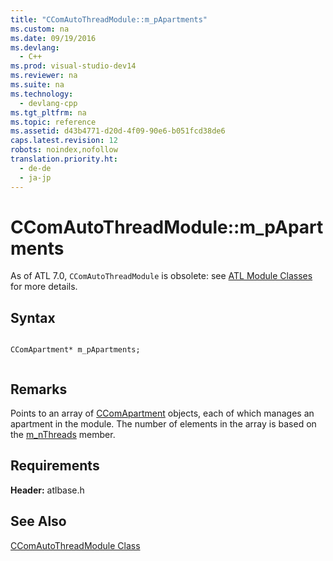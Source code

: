 ```yaml
---
title: "CComAutoThreadModule::m_pApartments"
ms.custom: na
ms.date: 09/19/2016
ms.devlang: 
  - C++
ms.prod: visual-studio-dev14
ms.reviewer: na
ms.suite: na
ms.technology: 
  - devlang-cpp
ms.tgt_pltfrm: na
ms.topic: reference
ms.assetid: d43b4771-d20d-4f09-90e6-b051fcd38de6
caps.latest.revision: 12
robots: noindex,nofollow
translation.priority.ht: 
  - de-de
  - ja-jp
---
```

# CComAutoThreadModule::m_pApartments
As of ATL 7.0, `CComAutoThreadModule` is obsolete: see [ATL Module Classes](../vs140/ATL-Module-Classes.md) for more details.  
  
## Syntax  
  
```  
  
CComApartment* m_pApartments;  
  
```  
  
## Remarks  
 Points to an array of [CComApartment](../vs140/CComApartment-Class.md) objects, each of which manages an apartment in the module. The number of elements in the array is based on the [m_nThreads](../vs140/CComAutoThreadModule--m_nThreads.md) member.  
  
## Requirements  
 **Header:** atlbase.h  
  
## See Also  
 [CComAutoThreadModule Class](../vs140/CComAutoThreadModule-Class.md)